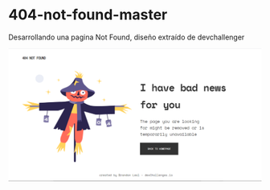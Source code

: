 # 404-not-found-master
Desarrollando una pagina Not Found, diseño extraído de devchallenger

![screenshot](./404-not-found.png)
